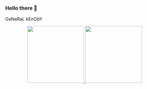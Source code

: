### Hello there 👋

GeNeRaL kEnObY


<div align="center">
  <a href="https://github.com/Rodrigoliveira8">
  <img height="180em" src="https://github-readme-stats.vercel.app/api?username=Rodrigoliveira8&show_icons=true&theme=dark&include_all_commits=true&count_private=true"/>
  <img height="180em" src="https://github-readme-stats.vercel.app/api/top-langs/?username=Rodrigoliveira8&layout=compact&langs_count=7&theme=dark"/>
</div>
